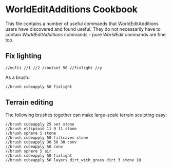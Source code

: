 # WorldEditAdditions Cookbook
This file contains a number of useful commands that WorldEditAdditions users have discovered and found useful. They do not necessarily have to contain _WorldEditAdditions_ commands - pure _WorldEdit_ commands are fine too.

## Fix lighting
```
//multi //1 //2 //outset 50 //fixlight //y
```

As a brush:

```
//brush cubeapply 50 fixlight
```

## Terrain editing
The following brushes together can make large-scale terrain sculpting easy:

```
//brush cubeapply 25 set stone
//brush ellipsoid 11 9 11 stone
//brush sphere 5 stone
//brush cubeapply 50 fillcaves stone
//brush cubeapply 30 50 30 conv
//brush cubeapply 50 conv
//brush sphere 5 air
//brush cubeapply 50 fixlight
//brush cubeapply 50 layers dirt_with_grass dirt 3 stone 10
```
